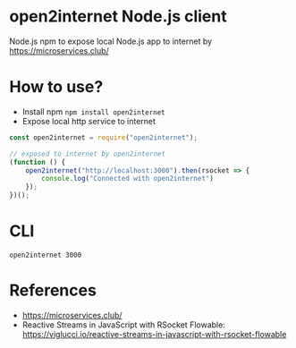open2internet Node.js client
=============================

Node.js npm to expose local Node.js app to internet by https://microservices.club/

# How to use?

* Install npm `npm install open2internet`
* Expose local http service to internet

```javascript
const open2internet = require("open2internet");

// exposed to internet by open2internet
(function () {
    open2internet("http://localhost:3000").then(rsocket => {
        console.log("Connected with open2internet")
    });
})();
```

# CLI

`open2internet 3000`

# References

* https://microservices.club/
* Reactive Streams in JavaScript with RSocket Flowable: https://viglucci.io/reactive-streams-in-javascript-with-rsocket-flowable
